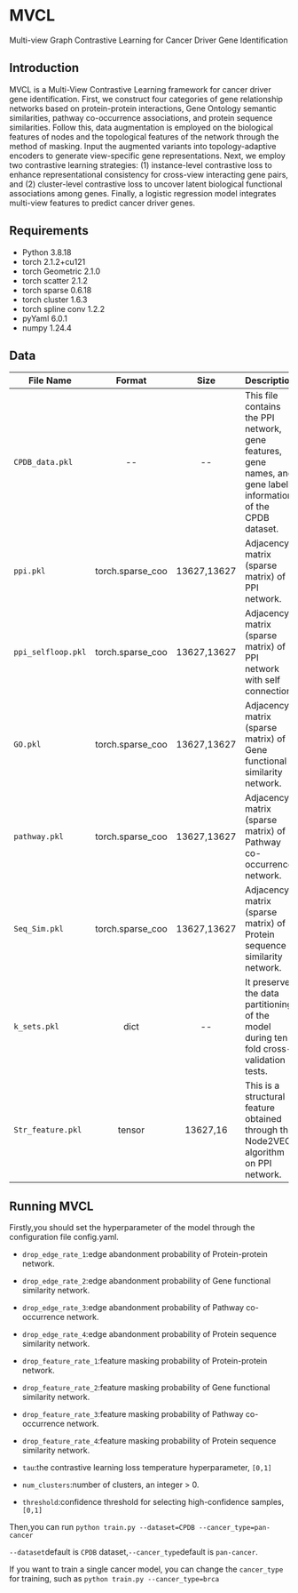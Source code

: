 <h1>MVCL</h1>

Multi-view Graph Contrastive Learning for Cancer Driver Gene Identification

## Introduction

MVCL is a Multi-View Contrastive Learning framework for cancer driver gene identification. First, we construct four categories of gene relationship networks based on protein-protein interactions, Gene Ontology semantic similarities, pathway co-occurrence associations, and protein sequence similarities. Follow this, data augmentation is employed on the biological features of nodes and the topological features of the network through the method of masking. Input the augmented variants into topology-adaptive encoders to generate view-specific gene representations. Next, we employ two contrastive learning strategies: (1) instance-level contrastive loss to enhance representational consistency for cross-view interacting gene pairs, and (2) cluster-level contrastive loss to uncover latent biological functional associations among genes. Finally, a logistic regression model integrates multi-view features to predict cancer driver genes.

<h2>Requirements</h2>

- Python 3.8.18
- torch 2.1.2+cu121
- torch Geometric 2.1.0
- torch scatter 2.1.2
- torch sparse 0.6.18
- torch cluster 1.6.3
- torch spline conv 1.2.2
- pyYaml 6.0.1
- numpy 1.24.4

## Data

| File Name          | Format           | Size        | Description                                                                                                    |
| -------------------|:----------------:|:-----------:| -------------------------------------------------------------------------------------------------------------- |
| `CPDB_data.pkl`    | --               | --          | This file contains the PPI network, gene features, gene names, and gene label information of the CPDB dataset. |
| `ppi.pkl`          | torch.sparse_coo | 13627,13627 | Adjacency matrix (sparse matrix) of PPI network.                                                               |
| `ppi_selfloop.pkl` | torch.sparse_coo | 13627,13627 | Adjacency matrix (sparse matrix) of PPI network with self connection.                                          |
| `GO.pkl`           | torch.sparse_coo | 13627,13627 | Adjacency matrix (sparse matrix) of Gene functional similarity network.                                        |
| `pathway.pkl`      | torch.sparse_coo | 13627,13627 | Adjacency matrix (sparse matrix) of Pathway co-occurrence network.                                             |
| `Seq_Sim.pkl`      | torch.sparse_coo | 13627,13627 | Adjacency matrix (sparse matrix) of Protein sequence similarity network.                                       |
| `k_sets.pkl`       | dict             | --          | It preserves the data partitioning of the model during ten-fold cross-validation tests.                        |
| `Str_feature.pkl`  | tensor           | 13627,16    | This is a structural feature obtained through the Node2VEC algorithm on PPI network.                           |

## Running MVCL

Firstly,you should set the hyperparameter of the model through the configuration file config.yaml.

- `drop_edge_rate_1`:edge abandonment probability of Protein-protein network.

- `drop_edge_rate_2`:edge abandonment probability of Gene functional similarity network.

- `drop_edge_rate_3`:edge abandonment probability of Pathway co-occurrence network.

- `drop_edge_rate_4`:edge abandonment probability of Protein sequence similarity network.

- `drop_feature_rate_1`:feature masking probability of Protein-protein network.

- `drop_feature_rate_2`:feature masking probability of Gene functional similarity network.

- `drop_feature_rate_3`:feature masking probability of Pathway co-occurrence network.

- `drop_feature_rate_4`:feature masking probability of Protein sequence similarity network.

- `tau`:the contrastive learning loss temperature hyperparameter, `[0,1]`

- `num_clusters`:number of clusters, an integer > 0.

- `threshold`:confidence threshold for selecting high-confidence samples, `[0,1]`

Then,you can run `python train.py --dataset=CPDB --cancer_type=pan-cancer`

`--dataset`default is `CPDB` dataset,`--cancer_type`default is `pan-cancer`.

If you want to train a single cancer model, you can change the `cancer_type` for training, such as `python train.py --cancer_type=brca`
